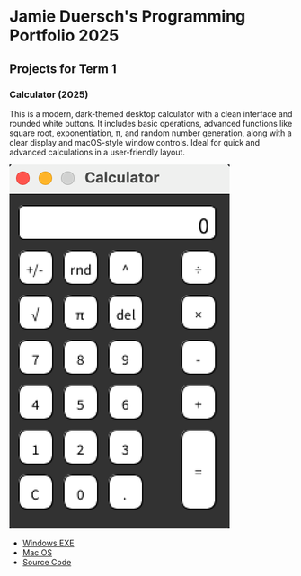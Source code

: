 # Jamie Duersch's Programming Portfolio 2025

## Projects for Term 1

### Calculator (2025)

This is a modern, dark-themed desktop calculator with a clean interface and rounded white buttons. It includes basic operations, advanced functions like square root, exponentiation, π, and random number generation, along with a clear display and macOS-style window controls. Ideal for quick and advanced calculations in a user-friendly layout.

![Running Calculator](https://github.com/9711519-png/jamie-s-portfolio/blob/main/images/Calc.png)


*  [Windows EXE](https://github.com/9711519-png/jamie-s-portfolio/blob/main/src/Calculator/windows-amd64.zip)
*  [Mac OS](https://github.com/9711519-png/jamie-s-portfolio/blob/main/src/Calculator/macos-aarch64.zip)
*  [Source Code]()
